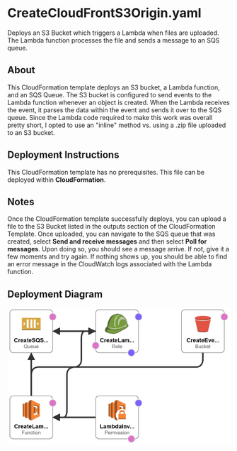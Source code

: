 # CreateCloudFrontS3Origin.yaml
Deploys an S3 Bucket which triggers a Lambda when files are uploaded. The Lambda function processes the file and sends a message to an SQS queue.

## About
This CloudFormation template deploys an S3 bucket, a Lambda function, and an SQS Queue. The S3 bucket is configured to send events to the Lambda function whenever an object is created. When the Lambda receives the event, it parses the data within the event and sends it over to the SQS queue. Since the Lambda code required to make this work was overall pretty short, I opted to use an "inline" method vs. using a .zip file uploaded to an S3 bucket.

## Deployment Instructions
This CloudFormation template has no prerequisites. This file can be deployed within **CloudFormation**.

## Notes
Once the CloudFormation template successfully deploys, you can upload a file to the S3 Bucket listed in the outputs section of the CloudFormation Template. Once uploaded, you can navigate to the SQS queue that was created, select **Send and receive messages** and then select **Poll for messages**. Upon doing so, you should see a message arrive. If not, give it a few moments and try again. If nothing shows up, you should be able to find an error message in the CloudWatch logs associated with the Lambda function.

## Deployment Diagram
![CloudFormationResources](ResourceDiagram.png)